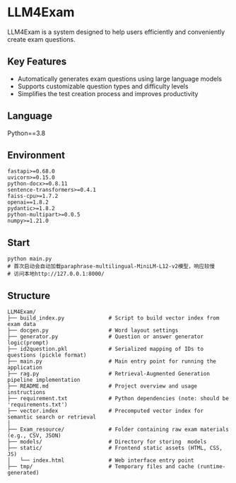 # LLM4Exam
LLM4Exam is a system designed to help users efficiently and conveniently create exam questions.

## Key Features
- Automatically generates exam questions using large language models
- Supports customizable question types and difficulty levels
- Simplifies the test creation process and improves productivity

## Language
Python==3.8

## Environment
```
fastapi>=0.68.0
uvicorn>=0.15.0
python-docx>=0.8.11
sentence-transformers>=0.4.1
faiss-cpu>=1.7.2
openai==1.8.2
pydantic>=1.8.2
python-multipart>=0.0.5
numpy>=1.21.0
```

## Start
```
python main.py
# 首次启动会自动加载paraphrase-multilingual-MiniLM-L12-v2模型，响应较慢
# 访问本地http://127.0.0.1:8000/
```

## Structure
```
LLM4Exam/
├── build_index.py              # Script to build vector index from exam data
├── docgen.py                   # Word layout settings
├── generator.py                # Question or answer generator logic(prompt)
├── id2question.pkl             # Serialized mapping of IDs to questions (pickle format)
├── main.py                     # Main entry point for running the application
├── rag.py                      # Retrieval-Augmented Generation pipeline implementation
├── README.md                   # Project overview and usage instructions
├── requirement.txt             # Python dependencies (note: should be 'requirements.txt')
├── vector.index                # Precomputed vector index for semantic search or retrieval
│
├── Exam_resource/              # Folder containing raw exam materials (e.g., CSV, JSON)
├── models/                     # Directory for storing  models
├── static/                     # Frontend static assets (HTML, CSS, JS)
│   └── index.html              # Web interface entry point
├── tmp/                        # Temporary files and cache (runtime-generated)
```